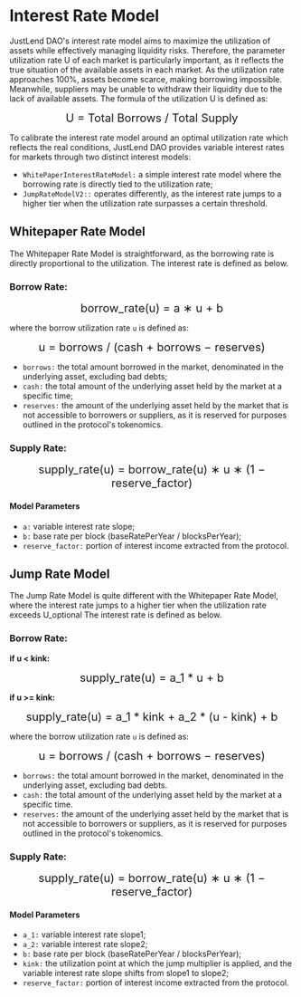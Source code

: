 # Interest Rate Model

JustLend DAO's interest rate model aims to maximize the utilization of assets while effectively managing liquidity risks. Therefore, the parameter utilization rate U of each market is particularly important, as it reflects the true situation of the available assets in each market. As the utilization rate approaches 100%, assets become scarce, making borrowing impossible.  Meanwhile, suppliers may be unable to withdraw their liquidity due to the lack of available assets. The formula of the utilization U is defined as:

<div style="text-align: center; font-size: 20px;">
    U = Total Borrows / Total Supply
</div>

To calibrate the interest rate model around an optimal utilization rate which reflects the real conditions, JustLend DAO provides variable interest rates for markets through two distinct interest models:

* `WhitePaperInterestRateModel:` a simple interest rate model where the borrowing rate is directly tied to the utilization rate;
* `JumpRateModelV2::` operates differently, as the interest rate jumps to a higher tier when the utilization rate surpasses a certain threshold.

## **Whitepaper Rate Model**
The Whitepaper Rate Model is straightforward, as the borrowing rate is directly proportional to the utilization. The interest rate is defined as below.

### **Borrow Rate:**
<div style="text-align: center; font-size: 20px;">
    borrow_rate(u) = a ∗ u + b
</div>

where the borrow utilization rate `u` is defined as:
<div style="text-align: center; font-size: 20px;">
    u = borrows / (cash + borrows − reserves)
</div>

* `borrows:` the total amount borrowed in the market, denominated in the underlying asset, excluding bad debts;
* `cash:` the total amount of the underlying asset held by the market at a specific time;
* `reserves:` the amount of the underlying asset held by the market that is not accessible to borrowers or suppliers, as it is reserved for purposes outlined in the protocol's tokenomics.

### **Supply Rate:**

<div style="text-align: center; font-size: 20px;">
    supply_rate(u) = borrow_rate(u) ∗ u ∗ (1 − reserve_factor)
</div>

#### **Model Parameters**
* `a:` variable interest rate slope;
* `b:` base rate per block (baseRatePerYear / blocksPerYear);
* `reserve_factor:` portion of interest income extracted from the protocol.


## **Jump Rate Model**
The Jump Rate Model is quite different with the Whitepaper Rate Model, where the interest rate jumps to a higher tier when the utilization rate exceeds U_optional
The interest rate is defined as below.

### **Borrow Rate:**

**if u < kink:**
<div style="text-align: center; font-size: 20px;">
    supply_rate(u) = a_1 * u + b
</div>

**if u >= kink:**

<div style="text-align: center; font-size: 20px;">
    supply_rate(u) = a_1 * kink + a_2 * (u - kink) + b
</div>

where the borrow utilization rate `u` is defined as:
<div style="text-align: center; font-size: 20px;">
    u = borrows / (cash + borrows − reserves)
</div>

* `borrows:` the total amount borrowed in the market, denominated in the underlying asset, excluding bad debts.
* `cash:` the total amount of the underlying asset held by the market at a specific time.
* `reserves:` the amount of the underlying asset held by the market that is not accessible to borrowers or suppliers, as it is reserved for purposes outlined in the protocol's tokenomics.

### **Supply Rate:**

<div style="text-align: center; font-size: 20px;">
    supply_rate(u) = borrow_rate(u) ∗ u ∗ (1 − reserve_factor)
</div>

#### **Model Parameters**
* `a_1:` variable interest rate slope1;
* `a_2:` variable interest rate slope2;
* `b:` base rate per block (baseRatePerYear / blocksPerYear);
* `kink:` the utilization point at which the jump multiplier is applied, and the variable interest rate slope shifts from slope1 to slope2;
* `reserve_factor:` portion of interest income extracted from the protocol.
